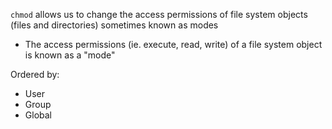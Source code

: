 
`chmod` allows us to change the access permissions of file system objects (files and directories) sometimes known as modes
- The access permissions (ie. execute, read, write) of a file system object is known as a "mode"

Ordered by:
- User
- Group
- Global
